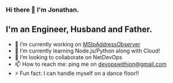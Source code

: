 ### Hi there 👋 I'm Jonathan.

## I'm an Engineer, Husband and Father.

- 🔭 I’m currently working on [MSIpAddressObserver]
- 🌱 I’m currently learning Node.js/Python along with Cloud! 
- 👯 I’m looking to collaborate on NetDevOps
- 📫 How to reach me: ping me on devopswithjon@gmail.com
- ⚡ Fun fact: I can handle myself on a dance floor!!

[MSIpAddressObserver]: https://github.com/jonathanLynn/MSIpAddressObserver
